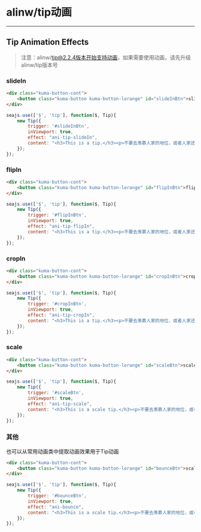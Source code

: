 # alinw/tip动画

---

<link rel="stylesheet" href="//g.alicdn.com/platform/common/s/1.1/global/global.css" />
<link rel="stylesheet" href="https://alinw.alicdn.com/alinw/tip/2.0.6/tip.css" />
<link rel="stylesheet" href="../src/kuma-animate.css" />
<style type="text/css">
    .kuma-button-cont{
        margin: 20px auto;
    }
</style>

## Tip Animation Effects

> 注意：alinw/tip@2.2.4版本开始支持动画，如果需要使用动画，请先升级alinw/tip版本号

### slideIn

````html
<div class="kuma-button-cont">
    <button class="kuma-button kuma-button-lorange" id="slideInBtn">slideIn</button>
</div>
````

````javascript
seajs.use(['$', 'tip'], function($, Tip){
    new Tip({
        trigger: '#slideInBtn',
        inViewport: true,
        effect: "ani-tip-slideIn",
        content: "<h3>This is a tip.</h3><p>不要去羡慕人家的地位，或者人家还羡慕你的健康呢。</p><p>许我们现在面临的是经济欠缺，或者我们面临的是疾病缠绕。</p>"
    });
});
````

### flipIn

````html
<div class="kuma-button-cont">
    <button class="kuma-button kuma-button-lorange" id="flipInBtn">flipIn</button>
</div>
````

````javascript
seajs.use(['$', 'tip'], function($, Tip){
    new Tip({
        trigger: '#flipInBtn',
        inViewport: true,
        effect: "ani-tip-flipIn",
        content: "<h3>This is a tip.</h3><p>不要去羡慕人家的地位，或者人家还羡慕你的健康呢。</p><p>许我们现在面临的是经济欠缺，或者我们面临的是疾病缠绕。</p>"
    });
});
````

### cropIn

````html
<div class="kuma-button-cont">
    <button class="kuma-button kuma-button-lorange" id="cropInBtn">cropIn</button>
</div>
````

````javascript
seajs.use(['$', 'tip'], function($, Tip){
    new Tip({
        trigger: '#cropInBtn',
        inViewport: true,
        effect: "ani-tip-cropIn",
        content: "<h3>This is a tip.</h3><p>不要去羡慕人家的地位，或者人家还羡慕你的健康呢。</p><p>许我们现在面临的是经济欠缺，或者我们面临的是疾病缠绕。</p>"
    });
});
````

### scale

````html
<div class="kuma-button-cont">
    <button class="kuma-button kuma-button-lorange" id="scaleBtn">scale</button>
</div>
````

````javascript
seajs.use(['$', 'tip'], function($, Tip){
    new Tip({
        trigger: '#scaleBtn',
        inViewport: true,
        effect: "ani-tip-scale",
        content: "<h3>This is a scale tip.</h3><p>不要去羡慕人家的地位，或者人家还羡慕你的健康呢。</p><p>许我们现在面临的是经济欠缺，或者我们面临的是疾病缠绕。</p>"
    });
});
````

### 其他

也可以从常用动画类中提取动画效果用于Tip动画

````html
<div class="kuma-button-cont">
    <button class="kuma-button kuma-button-lorange" id="bounceBtn">scale</button>
</div>
````

````javascript
seajs.use(['$', 'tip'], function($, Tip){
    new Tip({
        trigger: '#bounceBtn',
        inViewport: true,
        effect: "ani-bounce",
        content: "<h3>This is a scale tip.</h3><p>不要去羡慕人家的地位，或者人家还羡慕你的健康呢。</p><p>许我们现在面临的是经济欠缺，或者我们面临的是疾病缠绕。</p>"
    });
});
````
